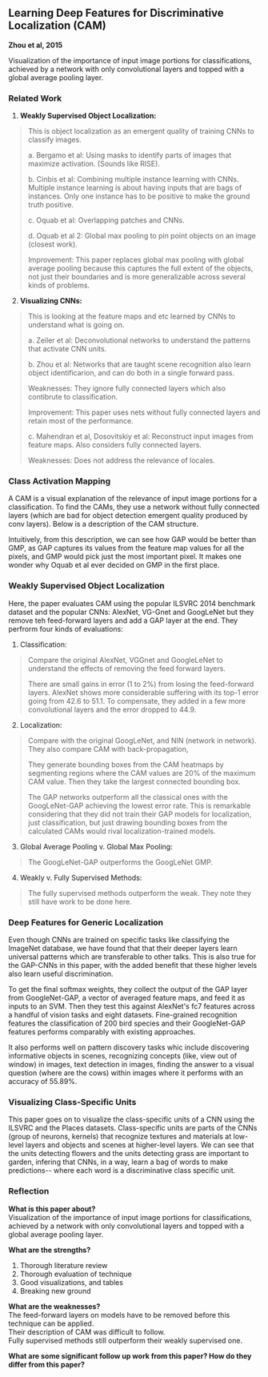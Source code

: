 ## Learning Deep Features for Discriminative Localization (CAM)
**Zhou et al, 2015**

Visualization of the importance of input image portions for classifications, achieved by a network with only convolutional layers and topped with a global average pooling layer.

### Related Work

1. **Weakly Supervised Object Localization:**

> This is object localization as an emergent quality of training CNNs to classify images.
> 
> a. Bergamo et al: Using masks to identify parts of images that maximize activation. (Sounds like RISE).
>     
> b. Cinbis et al: Combining multiple instance learning with CNNs. Multiple instance learning is about having inputs that are bags of instances. Only one instance has to be positive to make the ground truth positive.
> 
> c. Oquab et al: Overlapping patches and CNNs.
> 
> d. Oquab et al 2: Global max pooling to pin point objects on an image (closest work).
> 
> Improvement: This paper replaces global max pooling with global average pooling because this captures the full extent of the objects, not just their boundaries and is more generalizable across several kinds of problems.   

2. **Visualizing CNNs:**
   
> This is looking at the feature maps and etc learned by CNNs to understand what is going on.
>
> a. Zeiler et al: Deconvolutional networks to understand the patterns that activate CNN units.
> 
> b. Zhou et al: Networks that are taught scene recognition also learn object identificarion, and can do both in a single forward pass.
>
> Weaknesses: They ignore fully connected layers which also contibrute to classification.
> 
> Improvement: This paper uses nets without fully connected layers and retain most of the performance.
> 
> c. Mahendran et al, Dosovitskiy et al: Reconstruct input images from feature maps. Also considers fully connected layers.
>
> Weaknesses: Does not address the relevance of locales.    

### Class Activation Mapping

A CAM is a visual explanation of the relevance of input image portions for a classification. 
To find the CAMs, they use a network without fully connected layers (which are bad for object detection emergent quality produced by conv layers). Below is a description of the CAM structure.

Intuitively, from this description, we can see how GAP would be better than GMP, as GAP captures its values from the feature map values for all the pixels, and GMP would pick just the most important pixel. It makes one wonder why Oquab et al ever decided on GMP in the first place. 

### Weakly Supervised Object Localization

Here, the paper evaluates CAM using the popular ILSVRC 2014 benchmark dataset and the popular CNNs: AlexNet, VG-Gnet and GoogLeNet but they remove teh feed-forward layers and add a GAP layer at the end. 
They perfrorm four kinds of evaluations:

1. Classification:
> Compare the original AlexNet, VGGnet and GoogleLeNet to understand the effects of removing the feed forward layers.
> 
> There are small gains in error (1 to 2%) from losing the feed-forward layers. AlexNet shows more considerable suffering with its top-1 error going from 42.6 to 51.1. To compensate, they added in a few more convolutional layers and the error dropped to 44.9.
   
2. Localization:
> Compare with the original GoogLeNet, and NIN (network in network). They also compare CAM with back-propagation,
> 
> They generate bounding boxes from the CAM heatmaps by segmenting regions where the CAM values are 20% of the maximum CAM value. Then they take the largest connected bounding box.
> 
> The GAP networks outperform all the classical ones with the GoogLeNet-GAP achieving the lowest error rate. This is remarkable considering that they did not train their GAP models for localization, just classification, but just drawing bounding boxes from the 
 calculated CAMs would rival localization-trained models. 
   
3. Global Average Pooling v. Global Max Pooling:
> The GoogLeNet-GAP outperforms the GoogLeNet GMP.

4. Weakly v. Fully Supervised Methods:
> The fully supervised methods outperform the weak. They note they still have work to be done here.
>

### Deep Features for Generic Localization

Even though CNNs are trained on specific tasks like classifying the ImageNet database, we have found that that their deeper layers learn universal patterns which are transferable to other talks. This is also true for the GAP-CNNs in this paper, with the added benefit that these higher levels also learn useful discrimination. 

To get the final softmax weights, they collect the output of the GAP layer from GoogleNet-GAP, a vector of averaged feature maps, and feed it as inputs to an SVM. Then they test this against AlexNet's fc7 features across a handful of vision tasks and eight datasets. Fine-grained recognition features the classification of 200 bird species and their GoogleNet-GAP features performs comparably with existing approaches. 

It also performs well on pattern discovery tasks whic include discovering informative objects in scenes, recognizing concepts (like, view out of window) in images, text detection in images, finding the answer to a visual question (where are the cows) within images where it performs with an accuracy of 55.89%. 

### Visualizing Class-Specific Units

This paper goes on to visualize the class-specific units of a CNN using the ILSVRC and the Places datasets. Class-specific units are parts of the CNNs (group of neurons, kernels) that recognize textures and materials at low-level layers and objects and scenes at higher-level layers. We can see that the units detecting flowers and the units detecting grass are important to garden, infering that CNNs, in a way, learn a bag of words to make predictions-- where each word is a discriminative class specific unit.

### Reflection

**What is this paper about?**       
Visualization of the importance of input image portions for classifications, achieved by a network with only convolutional layers and topped with a global average pooling layer.

**What are the strengths?**
1. Thorough literature review    
2. Thorough evaluation of technique   
3. Good visualizations, and tables    
4. Breaking new ground   

**What are the weaknesses?**      
The feed-forward layers on models have to be removed before this technique can be applied.   
Their description of CAM was difficult to follow.    
Fully supervised methods still outperform their weakly supervised one.    

**What are some significant follow up work from this paper? How do they differ from this paper?**

